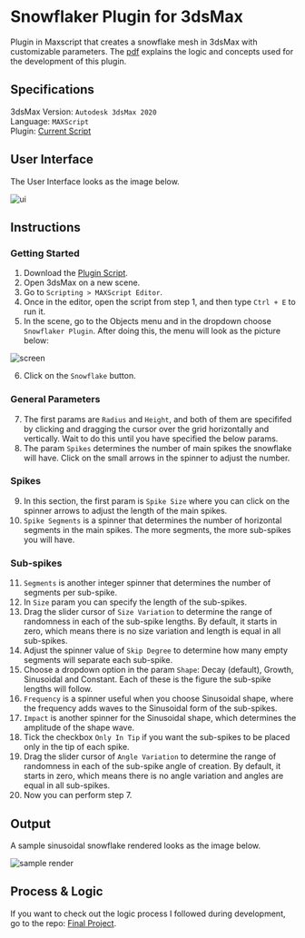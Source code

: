 # Snowflaker Plugin for 3dsMax

Plugin in Maxscript that creates a snowflake mesh in 3dsMax with customizable parameters. The [pdf](https://github.com/the-other-mariana/snowflaker-plugin/blob/master/SnowflakerPlugin_Paper.pdf) explains the logic and concepts used for the development of this plugin. 

## Specifications

3dsMax Version: `Autodesk 3dsMax 2020` <br />
Language: `MAXScript` <br />
Plugin: [Current Script](https://github.com/the-other-mariana/snowflaker-plugin/blob/master/snowflaker.ms)

## User Interface

The User Interface looks as the image below. <br />

![ui](https://github.com/the-other-mariana/snowflaker-plugin/blob/master/media/ui.png?raw=true) <br />

## Instructions

### Getting Started

1. Download the [Plugin Script](https://github.com/the-other-mariana/snowflaker-plugin/blob/master/snowflaker.ms).
2. Open 3dsMax on a new scene.
3. Go to `Scripting > MAXScript Editor`.
4. Once in the editor, open the script from step 1, and then type `Ctrl + E` to run it.
5. In the scene, go to the Objects menu and in the dropdown choose `Snowflaker Plugin`. After doing this, the menu will look as the picture below: <br />

![screen](https://github.com/the-other-mariana/snowflaker-plugin/blob/master/media/find-plugin.png) <br />

6. Click on the `Snowflake` button.

### General Parameters

7. The first params are `Radius` and `Height`, and both of them are specififed by clicking and dragging the cursor over the grid horizontally and vertically. Wait to do this until you have specified the below params.
8. The param `Spikes` determines the number of main spikes the snowflake will have. Click on the small arrows in the spinner to adjust the number. 

### Spikes

9. In this section, the first param is `Spike Size` where you can click on the spinner arrows to adjust the length of the main spikes. 
10. `Spike Segments` is a spinner that determines the number of horizontal segments in the main spikes. The more segments, the more sub-spikes you will have.

### Sub-spikes

11. `Segments` is another integer spinner that determines the number of segments per sub-spike. 
12. In `Size` param you can specify the length of the sub-spikes.
13. Drag the slider cursor of `Size Variation` to determine the range of randomness in each of the sub-spike lengths. By default, it starts in zero, which means there is no size variation and length is equal in all sub-spikes. 
14. Adjust the spinner value of `Skip Degree` to determine how many empty segments will separate each sub-spike.
15. Choose a dropdown option in the param `Shape`: Decay (default), Growth, Sinusoidal and Constant. Each of these is the figure the sub-spike lengths will follow.
16. `Frequency` is a spinner useful when you choose Sinusoidal shape, where the frequency adds waves to the Sinusoidal form of the sub-spikes.
17. `Impact` is another spinner for the Sinusoidal shape, which determines the amplitude of the shape wave.
18. Tick the checkbox `Only In Tip` if you want the sub-spikes to be placed only in the tip of each spike.
19. Drag the slider cursor of `Angle Variation` to determine the range of randomness in each of the sub-spike angle of creation. By default, it starts in zero, which means there is no angle variation and angles are equal in all sub-spikes.
20. Now you can perform step 7.

## Output

A sample sinusoidal snowflake rendered looks as the image below. <br />

![sample render](https://github.com/the-other-mariana/snowflaker-plugin/blob/master/media/render01.png?raw=true) <br />

## Process & Logic

If you want to check out the logic process I followed during development, go to the repo: [Final Project](https://github.com/the-other-mariana/3dsmax-plugins/tree/master/final-project). 

